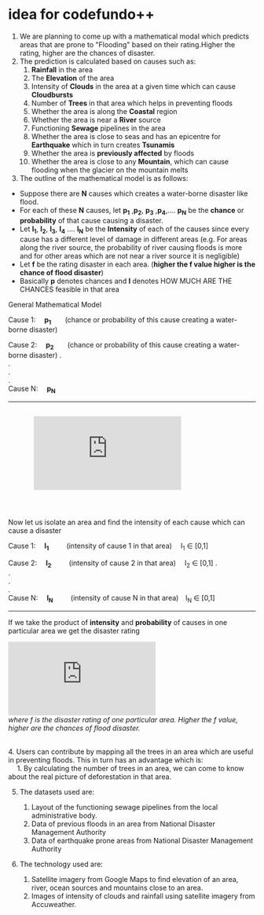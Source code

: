 # idea for codefundo++
1. We are planning to come up with a mathematical modal which predicts areas that are prone to "Flooding" based on their rating.Higher the rating, higher are the chances of disaster.
2. The prediction is calculated based on causes such as:
	1. **Rainfall** in the area
	2. The **Elevation** of the area
	3. Intensity of **Clouds** in the area at a given time which can cause **Cloudbursts**
	4. Number of **Trees** in that area which helps in preventing floods
  	5. Whether the area is along the **Coastal** region
	6. Whether the area is near a **River** source
	7. Functioning **Sewage** pipelines in the area
	8. Whether the area is close to seas and has an epicentre for **Earthquake** which in turn creates **Tsunamis**
	9. Whether the area is **previously affected** by floods
	10. Whether the area is close to any **Mountain**, which can cause flooding when the glacier 
	on the mountain melts	
3. The outline of the mathematical model is as follows:<br>
  * Suppose there are **N** causes which creates a water-borne disaster like flood.
  * For each of these **N** causes, let **p<sub>1</sub>** ,**p<sub>2</sub>**, **p<sub>3</sub>** ,**p<sub>4</sub>**,.... **p<sub>N</sub>**  be the 	    **chance** or **probability** of that cause causing a disaster. 
  * Let **I<sub>1</sub>**, **I<sub>2</sub>**, **I<sub>3</sub>**, **I<sub>4</sub>** .... **I<sub>N</sub>** be the **Intensity** of each of the causes since every cause has a different level of damage in different areas (e.g.  For areas along the river source, the probability of river causing floods is more and for other areas which are not near a river source it is negligible) 
* Let **f** be the rating disaster in each area. (**higher the f value higher is the chance of flood disaster**)
* Basically **p** denotes chances and **I** denotes HOW MUCH ARE THE CHANCES feasible in that area

General Mathematical Model

Cause 1:&emsp;     **p<sub>1</sub>**&emsp;&emsp;(chance or probability of this cause creating a water-borne disaster)

Cause 2:&emsp;     **p<sub>2</sub>**&emsp;&emsp;(chance or probability of this cause creating a water-borne disaster)
      .<br>
      .<br>
      .<br>
      .<br>
Cause N:&emsp;    **p<sub>N</sub>**

-----------------   
&emsp; &emsp; ![first equation](https://latex.codecogs.com/gif.latex?%5Csum_%7Bi%3D1%7D%5E%7Bn%7D%20P_i%20%3D%201)
-----------------
<br>
<br>
Now let us isolate an area and find the intensity of each cause which can cause a disaster

Cause 1:&emsp;   **I<sub>1</sub>**  &emsp;&emsp;                      (intensity of cause 1 in that area)&emsp;      I<sub>1</sub> ∈ [0,1]

Cause 2:&emsp;   **I<sub>2</sub>**  &emsp;&emsp;                      (intensity of cause 2 in that area)&emsp;      I<sub>2</sub> ∈ [0,1]
                  .<br>
                  .<br>
		  .<br>
		  .<br>
 Cause N:&emsp;  **I<sub>N</sub>** &emsp;&emsp;                      (intensity of cause N in that area)&emsp;I<sub>N</sub> ∈ [0,1]

--------------------

 If we take the product of **intensity** and **probability** of causes in one particular area we get the disaster rating
 
![second element](https://latex.codecogs.com/gif.latex?f%20%3D%20%5Csum_%7Bi%3D1%7D%5E%7Bn%7D%20I_i%20%5Ctimes%20P_i)<br>
*where f is the disaster rating of one particular area. Higher the f value, higher are the chances of flood disaster.*

<br>
4. Users can contribute by mapping all the trees in an area which are useful in preventing floods. This in turn has an advantage which is:<br>
&emsp;	1. By calculating the number of trees in an area, we can come to know about the real picture of deforestation in that 			area.  

5. The datasets used are:	
	1. Layout of the functioning sewage pipelines from the local administrative body.	
	2. Data of previous floods in an area from National Disaster Management Authority	
	3. Data of earthquake prone areas from National Disaster Management Authority

6. The technology used are:
 	1. Satellite imagery from Google Maps to find elevation of an area, river, ocean sources and mountains close to an area.
	2. Images of intensity of clouds and rainfall using satellite imagery from Accuweather.
	




